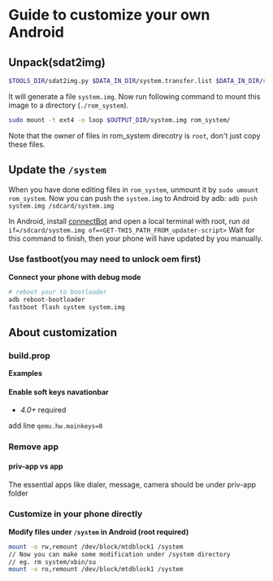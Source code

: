 # Guide to customize your own Android
## Unpack(sdat2img)
``` sh
$TOOLS_DIR/sdat2img.py $DATA_IN_DIR/system.transfer.list $DATA_IN_DIR/system.new.dat $OUTPUT_DIR/system.img
```
It will generate a file `system.img`. Now run following command to mount this image to a directory (`./rom_system`).
``` sh
sudo mount -t ext4 -o loop $OUTPUT_DIR/system.img rom_system/
```
Note that the owner of files in rom_system direcotry is `root`, don't just copy these files.

## Update the `/system`
When you have done editing files in `rom_system`, unmount it by `sudo umount rom_system`.
Now you can push the `system.img` to Android by adb: `adb push system.img /sdcard/system.img`

In Android, install [connectBot](https://github.com/connectbot/connectbot) and open a local terminal with root, run `dd if=/sdcard/system.img of=<GET-THIS_PATH_FROM_updater-script>`
Wait for this command to finish, then your phone will have updated by you manually. 

### Use fastboot(you may need to unlock oem first)
**Connect your phone with debug mode**
``` sh
# reboot your to bootloader
adb reboot-bootloader
fastboot flash system system.img
```


## About customization
### build.prop
**Examples**
#### Enable soft keys navationbar
- *4.0+* required

add line `qemu.hw.mainkeys=0`

### Remove app
#### priv-app vs app
The essential apps like dialer, message, camera should be under priv-app folder 

### Customize in your phone directly
**Modify files under `/system` in Android (root required)**
``` sh
mount -o rw,remount /dev/block/mtdblock1 /system
// Now you can make some modification under /system directory
// eg. rm system/xbin/su
mount -o ro,remount /dev/block/mtdblock1 /system
```
